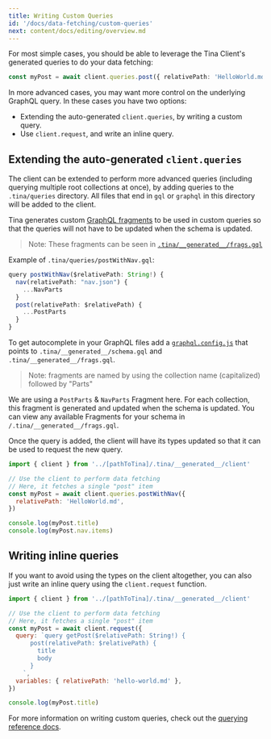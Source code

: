 ```yaml
---
title: Writing Custom Queries
id: '/docs/data-fetching/custom-queries'
next: content/docs/editing/overview.md
---
```


For most simple cases, you should be able to leverage the Tina Client's generated queries to do your data fetching:

```ts
const myPost = await client.queries.post({ relativePath: 'HelloWorld.md' })
```

In more advanced cases, you may want more control on the underlying GraphQL query. In these cases you have two options:

- Extending the auto-generated `client.queries`, by writing a custom query.
- Use `client.request`, and write an inline query.

## Extending the auto-generated `client.queries`

The client can be extended to perform more advanced queries (including querying multiple root collections at once), by adding queries to the `.tina/queries` directory. All files that end in `gql` or `graphql` in this directory will be added to the client.

Tina generates custom [GraphQL fragments](https://graphql.org/learn/queries/#fragments) to be used in custom queries so that the queries will not have to be updated when the schema is updated.

> Note: These fragments can be seen in [`.tina/__generated__/frags.gql`]()

Example of `.tina/queries/postWithNav.gql`:

```ts
query postWithNav($relativePath: String!) {
  nav(relativePath: "nav.json") {
    ...NavParts
  }
  post(relativePath: $relativePath) {
    ...PostParts
  }
}
```

To get autocomplete in your GraphQL files add a [`graphql.config.js`](https://github.com/tinacms/tina-cloud-starter/blob/main/graphql.config.js) that points to `.tina/__generated__/schema.gql` and `.tina/__generated__/frags.gql`.

> Note: fragments are named by using the collection name (capitalized) followed by "Parts"

We are using a `PostParts` & `NavParts` Fragment here. For each collection, this fragment is generated and updated when the schema is updated. You can view any available Fragments for your schema in `/.tina/__generated__/frags.gql`.

Once the query is added, the client will have its types updated so that it can be used to request the new query.

```js
import { client } from '../[pathToTina]/.tina/__generated__/client'

// Use the client to perform data fetching
// Here, it fetches a single "post" item
const myPost = await client.queries.postWithNav({
  relativePath: 'HelloWorld.md',
})

console.log(myPost.title)
console.log(myPost.nav.items)
```

## Writing inline queries

If you want to avoid using the types on the client altogether, you can also just write an inline query using the `client.request` function.

```js
import { client } from '../[pathToTina]/.tina/__generated__/client'

// Use the client to perform data fetching
// Here, it fetches a single "post" item
const myPost = await client.request({
  query: `query getPost($relativePath: String!) {
      post(relativePath: $relativePath) {
        title
        body
      }
    `,
  variables: { relativePath: 'hello-world.md' },
})

console.log(myPost.title)
```

For more information on writing custom queries, check out the [querying reference docs](/docs/graphql/queries/).
